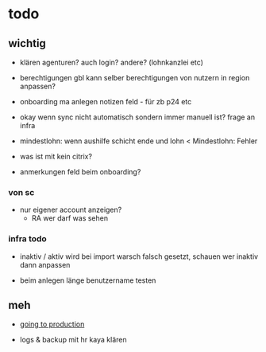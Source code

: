# todo

## wichtig

- klären agenturen? auch login? andere? (lohnkanzlei etc)
- berechtigungen gbl kann selber berechtigungen von nutzern in region anpassen?

- onboarding ma anlegen notizen feld - für zb p24 etc

- okay wenn sync nicht automatisch sondern immer manuell ist? frage an infra

- mindestlohn: wenn aushilfe schicht ende und lohn < Mindestlohn: Fehler

- was ist mit kein citrix?

- anmerkungen feld beim onboarding?

### von sc

- nur eigener account anzeigen?
  - RA wer darf was sehen

### infra todo

- inaktiv / aktiv wird bei import warsch falsch gesetzt, schauen wer inaktiv dann anpassen

- beim anlegen länge benutzername testen

## meh

- [going to production](https://nextjs.org/docs/going-to-production)

- logs & backup mit hr kaya klären
